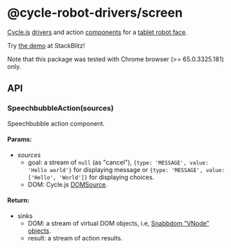 <!-- This README.md is automatically generated. Edit the JSDoc comments in source code or the md files in docs/readmes/. -->

# @cycle-robot-drivers/screen

[Cycle.js](http://cycle.js.org/) [drivers](https://cycle.js.org/drivers.html) and action [components](https://cycle.js.org/components.html) for a [tablet robot face](https://github.com/mjyc/tablet-robot-face).

Try [the demo](https://stackblitz.com/edit/cycle-robot-drivers-demos-screen) at StackBlitz!

Note that this package was tested with Chrome browser (>= 65.0.3325.181) only.

## API

<!-- Start src/FacialExpressionAction.tsx -->

<!-- End src/FacialExpressionAction.tsx -->

<!-- Start src/SpeechbubbleAction.tsx -->

### SpeechbubbleAction(sources)

Speechbubble action component.

#### Params:

* *sources* 
  * goal: a stream of `null` (as "cancel"), `{type: 'MESSAGE', value: 'Hello world'}` for displaying message or `{type: 'MESSAGE', value: ['Hello', 'World']}` for displaying choices.
  * DOM: Cycle.js [DOMSource](https://cycle.js.org/api/dom.html).

#### Return:

* sinks 
  * DOM: a stream of virtual DOM objects, i.e, [Snabbdom “VNode” objects](https://github.com/snabbdom/snabbdom).
  * result: a stream of action results.

<!-- End src/SpeechbubbleAction.tsx -->

<!-- Start src/TwoSpeechbubblesAction.tsx -->

<!-- End src/TwoSpeechbubblesAction.tsx -->

<!-- Start src/index.ts -->

<!-- End src/index.ts -->

<!-- Start src/tablet_face.tsx -->

<!-- End src/tablet_face.tsx -->

